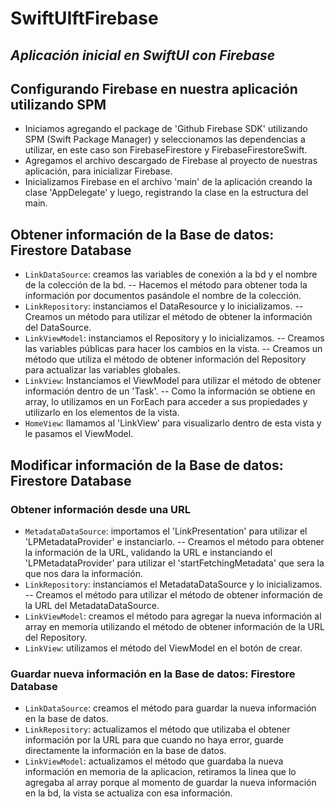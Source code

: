 # SwiftUIftFirebase
## _Aplicación inicial en SwiftUI con Firebase_

## Configurando Firebase en nuestra aplicación utilizando SPM
- Iniciamos agregando el package de 'Github Firebase SDK' utilizando SPM (Swift Package Manager) y seleccionamos las dependencias a utilizar, en este caso son FirebaseFirestore y FirebaseFirestoreSwift.
- Agregamos el archivo descargado de Firebase al proyecto de nuestras aplicación, para inicializar Firebase.
- Inicializamos Firebase en el archivo 'main' de la aplicación creando la clase 'AppDelegate' y luego, registrando la clase en la estructura del main.

## Obtener información de la Base de datos: Firestore Database
- `LinkDataSource`: creamos las variables de conexión a la bd y el nombre de la colección de la bd.
-- Hacemos el método para obtener toda la información por documentos pasándole el nombre de la colección.
- `LinkRepository`: instanciamos el DataResource y lo inicializamos.
-- Creamos un método para utilizar el método de obtener la información del DataSource.
- `LinkViewModel`: instanciamos el Repository y lo inicializamos.
-- Creamos las variables públicas para hacer los cambios en la vista.
-- Creamos un método que utiliza el método de obtener información del Repository para actualizar las variables globales.
- `LinkView`: Instanciamos el ViewModel para utilizar el método de obtener información dentro de un 'Task'.
-- Como la información se obtiene en array, lo utilizamos en un ForEach para acceder a sus propiedades y utilizarlo en los elementos de la vista.
- `HomeView`: llamamos al 'LinkView' para visualizarlo dentro de esta vista y le pasamos el ViewModel.

## Modificar información de la Base de datos: Firestore Database
### Obtener información desde una URL
- `MetadataDataSource`: importamos el 'LinkPresentation' para utilizar el 'LPMetadataProvider' e instanciarlo.
-- Creamos el método para obtener la información de la URL, validando la URL e instanciando el 'LPMetadataProvider' para utilizar el 'startFetchingMetadata' que sera la que nos dara la información.
- `LinkRepository`: instanciamos el MetadataDataSource y lo inicializamos.
-- Creamos el método para utilizar el método de obtener información de la URL del MetadataDataSource.
- `LinkViewModel`: creamos el método para agregar la nueva información al array en memoria utilizando el método de obtener información de la URL del Repository.
- `LinkView`: utilizamos el método del ViewModel en el botón de crear.

### Guardar nueva información en la Base de datos: Firestore Database
- `LinkDataSource`: creamos el método para guardar la nueva información en la base de datos.
- `LinkRepository`: actualizamos el método que utilizaba el obtener información por la URL para que cuando no haya error, guarde directamente la información en la base de datos.
- `LinkViewModel`: actualizamos el método que guardaba la nueva información en memoria de la aplicacion, retiramos la linea que lo agregaba al array porque al momento de guardar la nueva información en la bd, la vista se actualiza con esa información.